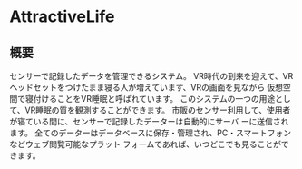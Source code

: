 # AttractiveLife

## 概要
センサーで記録したデータを管理できるシステム。
VR時代の到来を迎えて、VRヘッドセットをつけたまま寝る人が増えています、VRの画面を見ながら
仮想空間で寝付けることをVR睡眠と呼ばれています。
このシステムの一つの用途として、VR睡眠の質を観測することができます。
市販のセンサー利用して、使用者が寝ている間に、センサーで記録したデーターは自動的にサーバ
ーに送信されます。
全てのデーターはデータベースに保存・管理され、PC・スマートフォンなどウェブ閲覧可能なプラット
フォームであれば、いつどこでも見ることができます。
